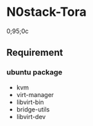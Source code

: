 # N0stack-Tora
0;95;0c
## Requirement
### ubuntu package
- kvm
- virt-manager
- libvirt-bin
- bridge-utils
- libvirt-dev

